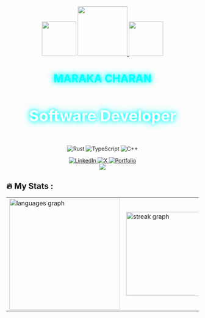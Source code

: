 <div align="center">
   <img height="90" src="https://media.giphy.com/media/v1.Y2lkPTc5MGI3NjExMG1nMzg3cmphZ3J2eXh2ank3ZTc3aDRqbGFtY2tsMnIyOTVqaGFucyZlcD12MV9naWZzX3NlYXJjaCZjdD1n/IThjAlJnD9WNO/giphy.gif" />
    <a href="https://github.com/MARKASCHARAN">
    <img height="130" src="https://media.giphy.com/media/v1.Y2lkPTc5MGI3NjExdDliZHhodHpmNWZoZTlnczJkYXNkZ3p2bG9nN2txbW9weXF1aDV5dCZlcD12MV9naWZzX3NlYXJjaCZjdD1n/QnU6mOrBbElaIQz4Fe/giphy.gif">
  </a>
  <img height="90" src="https://media.giphy.com/media/v1.Y2lkPWVjZjA1ZTQ3MTE0dGw2MTY0M3l5Nms3Z3VtenliZGtpOThhZTUwc3lwd2s1dTB5ZSZlcD12MV9naWZzX3JlbGF0ZWQmY3Q9Zw/fByehYIrOIzO8XolJK/giphy.gif" />
  

</div>

<div align="center">
  <h1 style="color:#0ff; text-shadow: 0 0 10px #0ff, 0 0 20px #0ff;">MARAKA CHARAN</h1>
  <h4 style="color:#fff; font-size:40px; font-weight:bold; text-shadow: 0 0 10px #0ff, 0 0 20px #0ff;">Software Developer</h4>

   <p>
    <img src="https://img.shields.io/badge/Rust-000000?style=for-the-badge&logo=rust&logoColor=white" alt="Rust" />
    <img src="https://img.shields.io/badge/TypeScript-3178C6?style=for-the-badge&logo=typescript&logoColor=white" alt="TypeScript" />
    <img src="https://img.shields.io/badge/C++-00599C?style=for-the-badge&logo=c%2B%2B&logoColor=white" alt="C++" />
  </p>
</div>

<div align="center" >

<a href="https://www.linkedin.com/in/marka-charan-0a4a9727a/">
  <img v src="https://img.shields.io/badge/LinkedIn-0077B5?style=for-the-badge&logo=linkedin&logoColor=white" alt="LinkedIn" />
</a>
<a href="https://x.com/charan_mar68075">
  <img src="https://img.shields.io/badge/X-1DA1F2?style=for-the-badge&logo=x&logoColor=white" alt="X" />
</a>
<a href="https://www.markascharan.me/">
  <img src="https://img.shields.io/badge/Portfolio-FF6F61?style=for-the-badge&logo=google-chrome&logoColor=white" alt="Portfolio" />
</a>

</div>



<div align="center">
  <img src="https://visitor-badge.laobi.icu/badge?page_id=MARKASCHARAN.MARKASCHARAN" />
</div>


<h2 align="left">🔥 My Stats :</h2>

<div align="center">
  <table>
    <tr>
      <td>
        <img src="https://github-readme-stats.vercel.app/api/top-langs?username=MARKASCHARAN&locale=en&hide_title=false&layout=compact&card_width=480&langs_count=10&theme=dracula&hide_border=false" height="290" alt="languages graph" />
      </td>
      <td>
        <img src="https://streak-stats.demolab.com?user=MARKASCHARAN&locale=en&mode=daily&theme=dark&hide_border=false&border_radius=5&order=3" height="220" alt="streak graph" />
      </td>
    </tr>
  </table>
</div>

